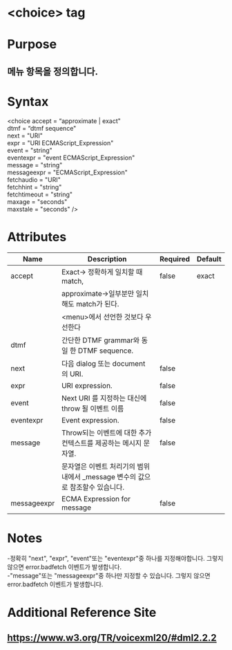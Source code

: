 # \<choice> tag
# Purpose 
## 메뉴 항목을 정의합니다.

# Syntax
\<choice
accept = “approximate | exact"\
dtmf = “dtmf sequence"\
next = "URI"\
expr = "URI ECMAScript_Expression"\
event = "string"\
eventexpr = "event ECMAScript_Expression"\
message = "string"\
messageexpr = "ECMAScript_Expression"\
fetchaudio = "URI"\
fetchhint = "string"\
fetchtimeout = "string"\
maxage = "seconds"\
maxstale = "seconds"
/>



# Attributes
|Name  |Description |Required |Default|
|------|------------|---------|-------|
|accept|Exact-> 정확하게 일치할 때 match,   | false    |  exact    |
|      |approximate->일부분만 일치해도 match가 된다. | |
|      |\<menu>에서 선언한 것보다 우선한다 | |
|dtmf  |간단한 DTMF grammar와 동일 한 DTMF sequence.|| |
|next  |다음 dialog 또는 document 의 URI. |false| |       
|expr  |URI expression. |false| |       
|event |Next URI 를  지정하는 대신에 throw 될  이벤트 이름  |false| |       
|eventexpr |Event expression. |false| |   
|message |Throw되는 이벤트에 대한 추가 컨텍스트를 제공하는 메시지 문자열.|false| |   
|        |문자열은 이벤트 처리기의 범위 내에서 _message 변수의 값으로 참조할수 있습니다.|| |   
|messageexpr|ECMA Expression for message|false||

# Notes
-정확히 "next", "expr", "event"또는 "eventexpr"중 하나를 지정해야합니다. 그렇지 않으면 error.badfetch 이벤트가 발생합니다.\
-"message"또는 "messageexpr"중 하나만 지정할 수 있습니다. 그렇지 않으면 error.badfetch 이벤트가 발생합니다.

# Additional Reference Site
## https://www.w3.org/TR/voicexml20/#dml2.2.2